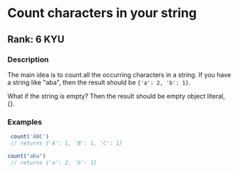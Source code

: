 # Count characters in your string

## Rank: 6 KYU

### Description

The main idea is to count all the occurring characters in a string. If you have a string like "aba", then the result should be ```{'a': 2, 'b': 1}```.

What if the string is empty? Then the result should be empty object literal, {}.

### Examples

```ts
 count('ABC') 
 // returns {'A': 1, 'B': 1, 'C': 1}

count("aba") 
 // returns {'a': 2, 'b': 1}
```

